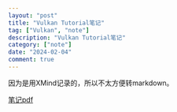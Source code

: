 ```yaml
---
layout: "post"
title: "Vulkan Tutorial笔记"
tag: ["Vulkan", "note"]
description: "Vulkan Tutorial笔记"
category: ["note"]
date: "2024-02-04"
comment: true
---
```


因为是用XMind记录的，所以不太方便转markdown。

[笔记pdf](./vulkan_tutorial.pdf)

